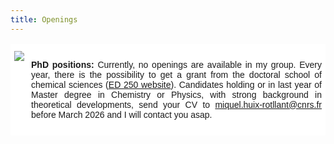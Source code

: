```yaml
---
title: Openings
---
```


<html>
<style>
.page-header {
  color: #000;
  text-align: center;
  background-color: $header-bg-color;
  background-image: url("./images/header.png");
  background-repeat: no-repeat;
  background-size: cover;
  margin: 0 auto;

}

  .btn {
    color: #000;
    border-color: #000; 
    background-color: #fff;
  } 

  .btn:hover {
    color: #000;
    text-decoration: none;
    border-color: #000;
    background-color: #7c940ea1;
  }
  .tg  {border-collapse:collapse;border-spacing:0;}
.tg td{border-color:black;border-style:solid;border-width:1px;font-family:Arial, sans-serif;font-size:14px;
  overflow:hidden;padding:10px 5px;word-break:normal;}
.tg th{border-color:black;border-style:solid;border-width:1px;font-family:Arial, sans-serif;font-size:14px;
  font-weight:normal;overflow:hidden;padding:10px 5px;word-break:normal;}
.tg .tg-oe15{background-color:#ffffff;border-color:#ffffff;text-align:left;vertical-align:top}
</style>
<body>
<table class="tg">
<tbody>
<!--   <tr>
   <td class="tg-oe15"><a href="https://amubox.univ-amu.fr/s/ZpKTDPM7X2Fc5ka" target="_blank"><img src="https://huixrotllant.github.io/images/electrophysiology.png"/></a></td>
    <td class="tg-oe15"><p align="justify"><b>PhD funding for 3 years available (Deadline: 20/04/2024):</b> A full PhD funding is available in my group, on the simulation of voltage-dependent fluorescence of rhodopsines (click <a href="https://amubox.univ-amu.fr/s/ZpKTDPM7X2Fc5ka" target="_blank">here</a> for more details). A Master degree is required in the starting date of the PhD (October 2024) so last year Master students that will possess their diploma on September 2024 can apply. The funding is subject to a scientific selection committee. Selections will be held in May/June 2024.</p>
<p align="justify"><b>Apply:</b> Contact <a href="mailto:miquel.huix-rotllant@univ-amu.fr?subject=Application to PhD position">miquel.huix-rotllant@cnrs.fr</a> with a detailed CV and your motivation letter.</p></td>
  </tr> -->
  <tr>
    <td class="tg-oe15"><a href="https://amubox.univ-amu.fr/s/cLK9wTjzWicLdqX" target="_blank"><img src="https://huixrotllant.github.io/images/41467_2022_33695_MOESM12_ESM.gif"/></a></td>
    <td class="tg-oe15"><p align="justify"><b>PhD positions:</b> Currently, no openings are available in my group. Every year, there is the possibility to get a grant from the doctoral school of chemical sciences (<a href="https://ecole--doctorale--250-univ--amu-fr.translate.goog/?_x_tr_sl=fr&_x_tr_tl=en&_x_tr_hl=fr&_x_tr_pto=wapp" target="_blank">ED 250 website</a>). Candidates holding or in last year of Master degree in Chemistry or Physics, with strong background in theoretical developments, send your CV to <a href="mailto:miquel.huix-rotllant@univ-amu.fr?subject=Application to PhD position in Marseille (France)">miquel.huix-rotllant@cnrs.fr</a> before March 2026 and I will contact you asap.</p>
</td>
  </tr>
<!--  <tr>
    <td class="tg-oe15"><a href="https://marie-sklodowska-curie-actions.ec.europa.eu/calls/msca-postdoctoral-fellowships-2025" target="_blank"><img src="https://marie-sklodowska-curie-actions.ec.europa.eu/themes/contrib/oe_theme/dist/ec/images/logo/positive/logo-ec--en.svg"/></a></td>
    <td class="tg-oe15"><p align="justify"><b>MSCA post-doctoral funding (Deadline: 10 September 2025):</b> The Marie Skłodowska-Curie Actions Postdoctoral Fellowships 2025 open on 8th May 2025. We support candidatures for this action. More information can be found here: <a href="https://marie-sklodowska-curie-actions.ec.europa.eu/calls/msca-postdoctoral-fellowships-2024" target="_blank">https://marie-sklodowska-curie-actions.ec.europa.eu/calls/msca-postdoctoral-fellowships-2025</a></p>
<p align="justify"><b>Apply:</b> Send a full CV with publications and referees that have worked with you in the past along with a motivation letter to <a href="mailto:miquel.huix-rotllant@univ-amu.fr?subject=Application to MSCA post-doctoral fellowship">miquel.huix-rotllant@cnrs.fr</a>.
  </tr>
  -->
</tbody>
</table>
  
</body>
</html>
